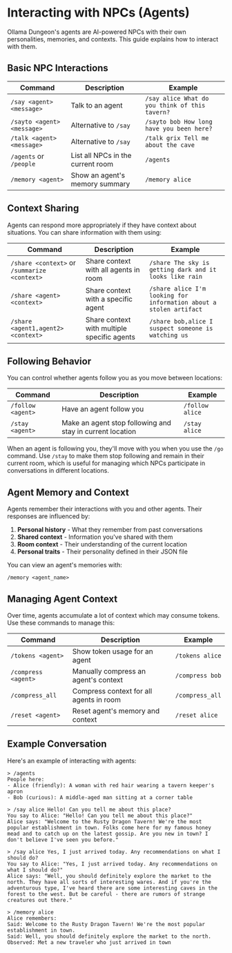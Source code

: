 # Interacting with NPCs (Agents)

Ollama Dungeon's agents are AI-powered NPCs with their own personalities, memories, and contexts. This guide explains how to interact with them.

## Basic NPC Interactions

| Command | Description | Example |
|---------|-------------|---------|
| `/say <agent> <message>` | Talk to an agent | `/say alice What do you think of this tavern?` |
| `/sayto <agent> <message>` | Alternative to `/say` | `/sayto bob How long have you been here?` |
| `/talk <agent> <message>` | Alternative to `/say` | `/talk grix Tell me about the cave` |
| `/agents` or `/people` | List all NPCs in the current room | `/agents` |
| `/memory <agent>` | Show an agent's memory summary | `/memory alice` |

## Context Sharing

Agents can respond more appropriately if they have context about situations. You can share information with them using:

| Command | Description | Example |
|---------|-------------|---------|
| `/share <context>` or `/summarize <context>` | Share context with all agents in room | `/share The sky is getting dark and it looks like rain` |
| `/share <agent> <context>` | Share context with a specific agent | `/share alice I'm looking for information about a stolen artifact` |
| `/share <agent1,agent2> <context>` | Share context with multiple specific agents | `/share bob,alice I suspect someone is watching us` |

## Following Behavior

You can control whether agents follow you as you move between locations:

| Command | Description | Example |
|---------|-------------|---------|
| `/follow <agent>` | Have an agent follow you | `/follow alice` |
| `/stay <agent>` | Make an agent stop following and stay in current location | `/stay alice` |

When an agent is following you, they'll move with you when you use the `/go` command. Use `/stay` to make them stop following and remain in their current room, which is useful for managing which NPCs participate in conversations in different locations.

## Agent Memory and Context

Agents remember their interactions with you and other agents. Their responses are influenced by:

1. **Personal history** - What they remember from past conversations
2. **Shared context** - Information you've shared with them
3. **Room context** - Their understanding of the current location
4. **Personal traits** - Their personality defined in their JSON file

You can view an agent's memories with:
```
/memory <agent_name>
```

## Managing Agent Context

Over time, agents accumulate a lot of context which may consume tokens. Use these commands to manage this:

| Command | Description | Example |
|---------|-------------|---------|
| `/tokens <agent>` | Show token usage for an agent | `/tokens alice` |
| `/compress <agent>` | Manually compress an agent's context | `/compress bob` |
| `/compress_all` | Compress context for all agents in room | `/compress_all` |
| `/reset <agent>` | Reset agent's memory and context | `/reset alice` |

## Example Conversation

Here's an example of interacting with agents:

```
> /agents
People here:
- Alice (friendly): A woman with red hair wearing a tavern keeper's apron
- Bob (curious): A middle-aged man sitting at a corner table

> /say alice Hello! Can you tell me about this place?
You say to Alice: "Hello! Can you tell me about this place?"
Alice says: "Welcome to the Rusty Dragon Tavern! We're the most popular establishment in town. Folks come here for my famous honey mead and to catch up on the latest gossip. Are you new in town? I don't believe I've seen you before."

> /say alice Yes, I just arrived today. Any recommendations on what I should do?
You say to Alice: "Yes, I just arrived today. Any recommendations on what I should do?"
Alice says: "Well, you should definitely explore the market to the north. They have all sorts of interesting wares. And if you're the adventurous type, I've heard there are some interesting caves in the forest to the west. But be careful - there are rumors of strange creatures out there."

> /memory alice
Alice remembers:
Said: Welcome to the Rusty Dragon Tavern! We're the most popular establishment in town.
Said: Well, you should definitely explore the market to the north.
Observed: Met a new traveler who just arrived in town
```
